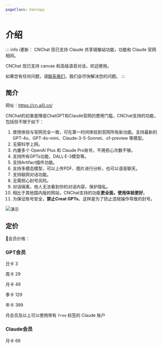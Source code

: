 ```yaml
---
pageClass: bancopy
---
```

# 介绍

::: info ℹ️更新：
CNChat 现已支持 Claude 共享镜像站功能，功能和 Claude 官网相同。

CNChat 现已支持 canvas 和高级语音对话，欢迎使用。

如果您有任何问题，请[联系我们](https://cn.jerryz.com.cn/guide/contact)，我们会尽快解决您的问题。
:::

## 简介

网址：https://cn.ai0.cn/

CNChat的初衷是降低ChatGPT和Claude官网的使用门槛，CNChat支持的功能，包括但不限于如下：

1. 使用体验与官网完全一致，可在第一时间体验到官网所有新功能。支持最新的 GPT-4o、GPT-4o-mini、Claude-3-5-Sonnet、o1-preview 等模型。
2. 无需科学上网。
3. 内置多个 OpenAI Plus 和 Claude Pro账号，不用担心次数不够。
4. 支持所有GPTs功能，DALL·E-3模型等。
5. 支持Artifact插件功能。
6. 支持多模态模型，可以上传PDF、图片进行分析，也可以语音聊天。
7. 支持联网对话功能。
8. 无需担心封号风险。
9. 对话隔离，他人无法看到你的对话内容，保护隐私。
10. 相比于其他国内版的网站，CNChat支持的功能**更全面，使用体验更好**。
11. 为保证账号安全，**禁止Creat GPTs**，这样是为了防止违规操作导致的封号。

![演示](https://cdn.jerryz.com.cn/gh/YangguangZhou/CNChat-Docs@main/docs/public/1.png)

## 定价

🤖会员价格：

### GPT会员

日卡 3

周卡 29

月卡 49

季卡 129

年卡 399

月会员及以上可以使用带有 `free` 标签的 Claude 账户

### Claude会员

月卡 69